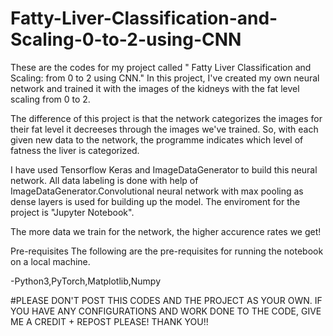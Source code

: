 # Fatty-Liver-Classification-and-Scaling-0-to-2-using-CNN
These are the codes for my project called " Fatty Liver Classification and Scaling: from 0 to 2 using CNN." In this project, I've created my own neural network and trained it with the images of the kidneys with the fat level scaling from 0 to 2. 

The difference of this project is that the network categorizes the images for their fat level it decreeses through the images we've trained. So, with each given new data to the network, the programme indicates which level of fatness the liver is categorized. 

I have used Tensorflow Keras and ImageDataGenerator to build this neural network. All data labeling is done with help of ImageDataGenerator.Convolutional neural network with max pooling as dense layers is used for building up the model. The enviroment for the project is "Jupyter Notebook".

The more data we train for the network, the higher accurence rates we get!

Pre-requisites
The following are the pre-requisites for running the notebook on a local machine.

-Python3,PyTorch,Matplotlib,Numpy

#PLEASE DON'T POST THIS CODES AND THE PROJECT AS YOUR OWN. IF YOU HAVE ANY CONFIGURATIONS AND WORK DONE TO THE CODE, GIVE ME A CREDIT + REPOST PLEASE! THANK YOU!!

